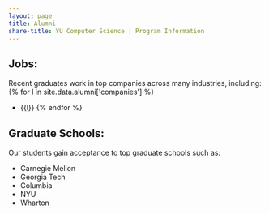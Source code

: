 ```yaml
---
layout: page
title: Alumni
share-title: YU Computer Science | Program Information
---
```

## Jobs:
Recent graduates work in top companies across many industries, including:
{% for l in site.data.alumni['companies'] %}
* {{l}} {% endfor %}


## Graduate Schools:
Our students gain acceptance to top graduate schools such as:
* Carnegie Mellon
* Georgia Tech
* Columbia
* NYU
* Wharton
